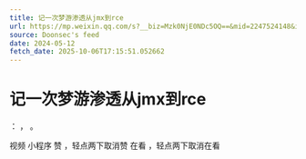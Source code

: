 ```yaml
---
title: 记一次梦游渗透从jmx到rce
url: https://mp.weixin.qq.com/s?__biz=Mzk0NjE0NDc5OQ==&mid=2247524148&idx=1&sn=568967d88db3a2d7f8e898b97fd71f13
source: Doonsec's feed
date: 2024-05-12
fetch_date: 2025-10-06T17:15:51.052662
---
```


# 记一次梦游渗透从jmx到rce

：
，
。

视频
小程序
赞
，轻点两下取消赞
在看
，轻点两下取消在看